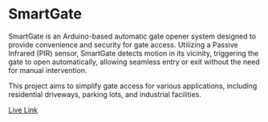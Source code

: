 # SmartGate

SmartGate is an Arduino-based automatic gate opener system designed to provide convenience and security for gate access. Utilizing a Passive Infrared (PIR) sensor, SmartGate detects motion in its vicinity, triggering the gate to open automatically, allowing seamless entry or exit without the need for manual intervention.

This project aims to simplify gate access for various applications, including residential driveways, parking lots, and industrial facilities.

[Live Link](https://www.tinkercad.com/things/gsvJEBioXil-smartgate?sharecode=iJCHBso2wMJRCT5dzQfes9Jo_gj9Y_zreDP5teDVfag)
